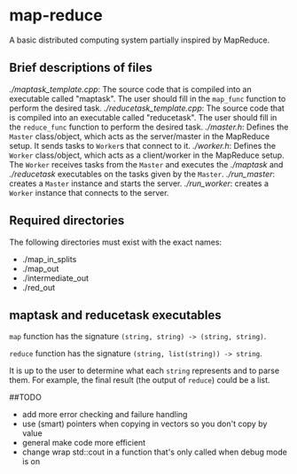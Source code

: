 # map-reduce

A basic distributed computing system partially inspired by MapReduce.

## Brief descriptions of files
*./maptask_template.cpp*: The source code that is compiled into an executable called "maptask". The user should fill in the `map_func` function to perform the desired task.
*./reducetask_template.cpp*: The source code that is compiled into an executable called "reducetask". The user should fill in the `reduce_func` function to perform the desired task.
*./master.h*: Defines the `Master` class/object, which acts as the server/master in the MapReduce setup. It sends tasks to `Worker`s that connect to it.
*./worker.h*: Defines the `Worker` class/object, which acts as a client/worker in the MapReduce setup. The `Worker` receives tasks from the `Master` and executes the *./maptask* and *./reducetask* executables on the tasks given by the `Master`.
*./run_master*: creates a `Master` instance and starts the server.
*./run_worker*: creates a `Worker` instance that connects to the server.

## Required directories
The following directories must exist with the exact names:
- ./map_in_splits
- ./map_out
- ./intermediate_out
- ./red_out

## maptask and reducetask executables
`map` function has the signature `(string, string) -> (string, string)`.

`reduce` function has the signature `(string, list(string)) -> string`.

It is up to the user to determine what each `string` represents and to parse them. For example, the final result (the output of `reduce`) could be a list.

##TODO
- add more error checking and failure handling
- use (smart) pointers when copying in vectors so you don't copy by value
- general make code more efficient
- change wrap std::cout in a function that's only called when debug mode is on
